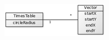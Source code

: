 ![Luokkakaavio](https://github.com/vikketii/ot-harjoitustyo/blob/master/dokumentaatio/kuvat/luokkakaavio.png)